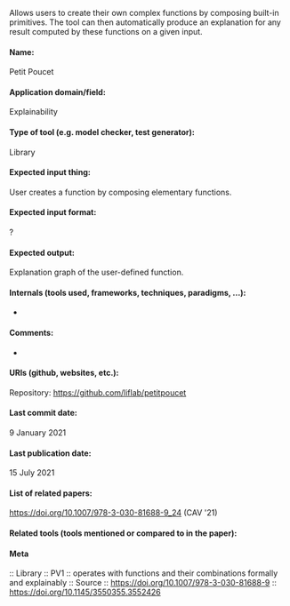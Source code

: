 Allows users to create their own complex functions by composing built-in primitives. The tool can then automatically produce an explanation for any result computed by these functions on a given input.

#### Name:
Petit Poucet

#### Application domain/field:
Explainability

#### Type of tool (e.g. model checker, test generator):
Library

#### Expected input thing:
User creates a function by composing elementary functions.

#### Expected input format:
?

#### Expected output:
Explanation graph of the user-defined function.

#### Internals (tools used, frameworks, techniques, paradigms, ...):
-

#### Comments:
-

#### URIs (github, websites, etc.):
Repository: https://github.com/liflab/petitpoucet

#### Last commit date:
9 January 2021

#### Last publication date:
15 July 2021

#### List of related papers:
https://doi.org/10.1007/978-3-030-81688-9_24 (CAV '21)

#### Related tools (tools mentioned or compared to in the paper):

#### Meta
:: Library
:: PV1 :: operates with functions and their combinations formally and explainably
:: Source :: https://doi.org/10.1007/978-3-030-81688-9 :: https://doi.org/10.1145/3550355.3552426
